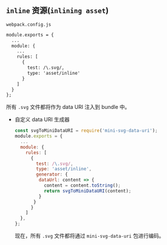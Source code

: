 ## `inline` 资源(`inlining asset`)

`webpack.config.js`

```diff
module.exports = {
  ...
  module: {
  	...
    rules: [
      {
        test: /\.svg/,
        type: 'asset/inline'
      }
    ]
  }
};
```

所有 `.svg` 文件都将作为 data URI 注入到 bundle 中。

- 自定义 data URI 生成器

  ```js
  const svgToMiniDataURI = require('mini-svg-data-uri');
  module.exports = {
    ...
    module: {
      rules: [
        {
          test: /\.svg/,
          type: 'asset/inline',
          generator: {
           dataUrl: content => {
             content = content.toString();
             return svgToMiniDataURI(content);
           }
         }
        }
      ]
    },
  };
  ```

  现在，所有 `.svg` 文件都将通过 `mini-svg-data-uri` 包进行编码。